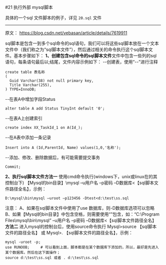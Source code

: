 #21 执行外部 mysql脚本

具体的一个sql 文件脚本的例子，详见 `20.sql` 文件

------

原文： https://blog.csdn.net/vebasan/article/details/7619911

sql脚本是包含一到多个sql命令的sql语句，我们可以将这些sql脚本放在一个文本文件中（我们称之为“sql脚本文件”），然后通过相关的命令执行这个sql脚本文件。基本步骤如下：
**1、创建包含sql命令的sql脚本文件**文件中包含一些列的sql语句，每条语句最后以;结尾，文件内容示例如下：
--创建表，使用“--”进行注释

```mysql
create table 表名称
(                   
  Guid Varchar(38) not null primary key,  
  Title Varchar(255),       
) TYPE=InnoDB;

```

--在表A中增加字段Status

```mysql
alter table A add Status TinyInt default '0';
```

--在表A上创建索引

```mysql
create index XX_TaskId_1 on A(Id_);
```

--在A表中添加一条记录

```mysql
Insert into A (Id,ParentId, Name) values(1,0,'名称');
```

--添加、修改、删除数据后，有可能需要提交事务

```mysql
Commit;
```

**2、执行sql脚本文件方法一** 使用cmd命令执行(windows下，unix或linux在的其控制台下)
【Mysql的bin目录】\mysql –u用户名 –p密码 –D数据库<【sql脚本文件路径全名】，示例：

```mysql
D:\mysql\bin\mysql –uroot –p123456 -Dtest<d:\test\ss.sql
```

注意：
A、如果在sql脚本文件中使用了use 数据库，则-D数据库选项可以忽略
B、如果【Mysql的bin目录】中包含空格，则需要使用“”包含，如：“C:\Program Files\mysql\bin\mysql” –u用户名 –p密码 –D数据库<【sql脚本文件路径全名】
**方法二** 进入mysql的控制台后，使用source命令执行
Mysql>source 【sql脚本文件的路径全名】 或 Mysql>\. 【sql脚本文件的路径全名】，示例：

```mysql
mysql -uroot -p;
use RUNOOB;		# 可以看到上面，脚本都是在某个数据库下添加的，所以，最好是先进入某个数据库。然后在这下面操作；
source d:\test\ss.sql 或者 . d:\test\ss.sql
```

